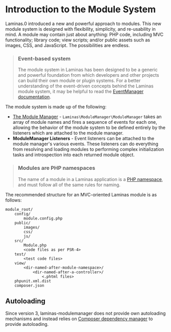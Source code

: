 # Introduction to the Module System

Laminas.0 introduced a new and powerful approach to modules. This new
module system is designed with flexibility, simplicity, and re-usability in
mind. A module may contain just about anything: PHP code, including MVC
functionality; library code; view scripts; and/or public assets such as images,
CSS, and JavaScript. The possibilities are endless.

> ### Event-based system
>
> The module system in Laminas has been designed to be a generic and powerful foundation from which
> developers and other projects can build their own module or plugin systems.
> For a better understanding of the event-driven concepts behind the Laminas module system, it may be
> helpful to read the [EventManager documentation](https://docs.laminas.dev/laminas-eventmanager/).

The module system is made up of the following:

- [The Module Manager](module-manager.md) - `Laminas\ModuleManager\ModuleManager`
  takes an array of module names and fires a sequence of events for each one,
  allowing the behavior of the module system to be defined entirely by the
  listeners which are attached to the module manager.
- **ModuleManager Listeners** - Event listeners can be attached to the module
  manager's various events. These listeners can do everything from resolving and
  loading modules to performing complex initialization tasks and introspection
  into each returned module object.

> ### Modules are PHP namespaces
>
> The name of a module in a Laminas application is a
> [PHP namespace](http://php.net/namespaces), and must follow all of the same
> rules for naming.

The recommended structure for an MVC-oriented Laminas module is as follows:

```text
module_root/
    config/
        module.config.php
    public/
        images/
        css/
        js/
    src/
        Module.php
        <code files as per PSR-4>
    test/
        <test code files>
    view/
        <dir-named-after-module-namespace>/
            <dir-named-after-a-controller>/
                <.phtml files>
    phpunit.xml.dist
    composer.json
```

## Autoloading

Since version 3, laminas-modulemanager does not provide own autoloading mechanisms
and instead relies on [Composer dependency manager](https://getcomposer.org/)
to provide autoloading.

